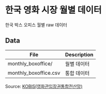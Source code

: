 # 한국 영화 시장 월별 데이터
한국 박스 오피스 월별 raw 데이터

## Data
| File | Description |
|------|-------------|
| monthly_boxoffice/ | 월별 데이터 |
| monthly_boxoffice.csv | 통합 데이터 |

Source: [KOBIS(영화관입장권통합전산망)](http://kobis.or.kr)
